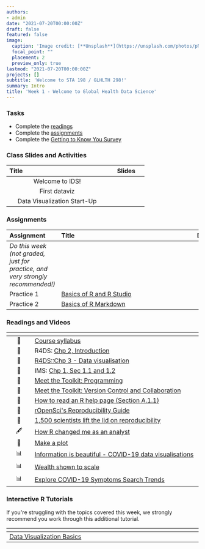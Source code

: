 ```yaml
---
authors:
- admin
date: "2021-07-20T00:00:00Z"
draft: false
featured: false
image:
  caption: 'Image credit: [**Unsplash**](https://unsplash.com/photos/pNi5UJbCVHM)'
  focal_point: ""
  placement: 2
  preview_only: true
lastmod: "2021-07-20T00:00:00Z"
projects: []
subtitle: 'Welcome to STA 198 / GLHLTH 298!'
summary: Intro
title: 'Week 1 - Welcome to Global Health Data Science'
---
```


### Tasks

- Complete the [readings](https://sta198f2021.github.io/website/post/01-week/#readings)
- Complete the [assignments](https://sta198f2021.github.io/website/post/01-week/#assignments)
- Complete the [Getting to Know You Survey](https://sakai.duke.edu)

### Class Slides and Activities

| <div style="width:250px;text-align:left">Title</div> | <div  style="width:80px;text-align:center">Slides</div> | 
|:---:|:---------------------|
| Welcome to IDS!       | [<span style="color: #4b5357;"><i class="fas fa-desktop fa-lg"></i></span>](https://sta198f2021.github.io/website/slides/week-01/w1-l01-welcome.html#1)  | 
| First dataviz    |  [<span style="color: #4b5357;"><i class="fas fa-desktop fa-lg"></i></span>](https://sta198f2021.github.io/website/slides/week-01/w1-ae01-your-turn-lifeexp-covid.html#1) | 
| Data Visualization Start-Up      | [<span style="color: #4b5357;"><i class="fas fa-desktop fa-lg"></i></span>](https://sta198f2021.github.io/website/slides/week-01/w1-l02-ggplot2.html#1)  | 





### Assignments

| <div style="width:120px;text-align:left">Assignment</div> | <div style="width:340px;text-align:left">Title</div> | <div style="width:200px;text-align:left">Due</div> |
|:---|:---|:---|
| *Do this week (not graded, just for practice, and very strongly recommended!)* | | |
| Practice 1 | [Basics of R and R Studio](http://maths4.stat.duke.edu:3939/basics-of-r/#section-summary) |  |
| Practice 2  | [Basics of R Markdown](http://maths4.stat.duke.edu:3939/basics-of-r-markdown/#section-what-is-r-markdown) |  |



### Readings and Videos

| <div style="width:50px"></div>  | <div style="width:420px"></div>  |  <div style="width:200px"></div> |
|:---:|:---|:---:|
| :page_facing_up: | [Course syllabus](https://sta198f2021.github.io/website/) | **Required** | 
| :open_book: | R4DS: [Chp 2, Introduction](https://r4ds.had.co.nz/explore-intro.html) | **Required** |
| :open_book: | [R4DS::Chp 3 - Data visualisation](https://r4ds.had.co.nz/data-visualisation.html) | **Required** |
| :open_book: | IMS: [Chp 1, Sec 1.1 and 1.2](https://openintro-ims.netlify.app/data-hello.html) | **Required** |
| :movie_camera: | [Meet the Toolkit: Programming](https://www.youtube.com/watch?v=mTAZLFcpnLI) | **Required** |
| :movie_camera: | [Meet the Toolkit: Version Control and Collaboration](https://www.youtube.com/watch?v=124DQasLyNQ) | **Required** |
| :page_facing_up: | [How to read an R help page (Section A.1.1)](https://socviz.co/appendix.html#a-little-more-about-r) | Optional | 
| :page_facing_up: | [rOpenSci's Reproducibility Guide](https://ropensci.github.io/reproducibility-guide/sections/introduction/) | Optional |
| :page_facing_up: | [1,500 scientists lift the lid on reproducibility](https://www.nature.com/news/1-500-scientists-lift-the-lid-on-reproducibility-1.19970) | Optional |
|  :fountain_pen:  | [How R changed me as an analyst](https://nhsrcommunity.com/blog/how-r-changed-me-as-an-analyst/) | Optional
| :page_facing_up: | [Make a plot](https://socviz.co/makeplot.html) | Optional |
| :bar_chart:      | [Information is beautiful - COVID-19 data visualisations](https://informationisbeautiful.net/visualizations/covid-19-coronavirus-infographic-datapack/) | Optional |
| :bar_chart:      | [Wealth shown to scale](https://mkorostoff.github.io/1-pixel-wealth/) | Optional |
| :bar_chart:      | [Explore COVID-19 Symptoms Search Trends](https://pair-code.github.io/covid19_symptom_dataset/?date=2020-09-07) | Optional |




### Interactive R Tutorials

 If you're struggling with the topics covered this week, we strongly recommend you work through this additional tutorial.
 
|  <div style="width:480px"></div>  |  <div style="width:200px"></div>  |
|:---|:---|
| [Data Visualization Basics](https://rstudio.cloud/learn/primers/1.1)         | Extra practice   |
